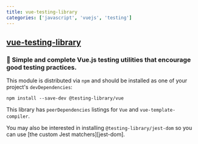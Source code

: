 ```yaml
---
title: vue-testing-library
categories: ['javascript', 'vuejs', 'testing']
---
```

## [vue-testing-library](https://github.com/testing-library/vue-testing-library)

### 🦎 Simple and complete Vue.js testing utilities that encourage good testing practices.


This module is distributed via `npm` and should be installed as one of your
project's `devDependencies`:

```
npm install --save-dev @testing-library/vue
```

This library has `peerDependencies` listings for `Vue` and
`vue-template-compiler`.

You may also be interested in installing `@testing-library/jest-dom` so you can
use [the custom Jest matchers][jest-dom].
